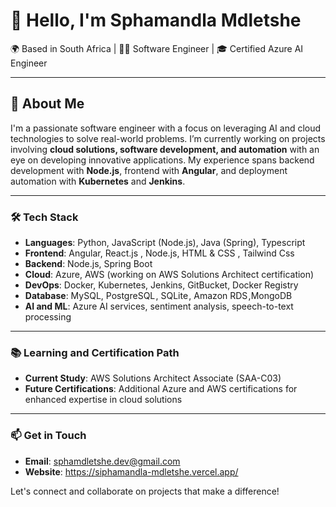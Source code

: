# 👋 Hello, I'm Sphamandla Mdletshe

🌍 Based in South Africa | 🧑‍💻 Software Engineer | 🎓 Certified Azure AI Engineer

---

## 🧰 About Me

I'm a passionate software engineer with a focus on leveraging AI and cloud technologies to solve real-world problems. I’m currently working on projects involving **cloud solutions, software development, and automation** with an eye on developing innovative applications. My experience spans backend development with **Node.js**, frontend with **Angular**, and deployment automation with **Kubernetes** and **Jenkins**.

---

<!-- ### 🌟 Interests and Current Projects

- **AI in Real-World Applications**: Developing an **AI-powered pathfinding game** and experimenting with **object tracking and interception systems**.
- **Open Source Contributor**: Contributing to the **Spock framework**, a Python tool for creating data enrichment and inference microservices.
- **Cloud and DevOps**: Automating deployments and managing containerized applications with **Docker, Kubernetes, and Jenkins**.
- **Iron Dome-Inspired Project**: Working on a simulation for tracking and intercepting moving objects, starting with trajectory calculations and radar system simulations.
- **Social Media App**: Aiming to create a platform similar to Mxit, reimagined for today's users.

--- -->

### 🛠 Tech Stack

- **Languages**: Python, JavaScript (Node.js), Java (Spring), Typescript
- **Frontend**: Angular, React.js , Node.js, HTML & CSS , Tailwind Css
- **Backend**: Node.js, Spring Boot
- **Cloud**: Azure, AWS (working on AWS Solutions Architect certification)
- **DevOps**: Docker, Kubernetes, Jenkins, GitBucket, Docker Registry
- **Database**: MySQL, PostgreSQL , SQLite , Amazon RDS ,MongoDB 
- **AI and ML**: Azure AI services, sentiment analysis, speech-to-text processing

---

<!-- ### 💼 Professional Goals

I'm dedicated to growing my knowledge in cloud solutions and artificial intelligence, with plans to pursue further Azure and AWS certifications. My long-term goal is to lead software development and AI-based startup projects that have a meaningful impact, especially within Africa.

--- -->

### 📚 Learning and Certification Path

- **Current Study**: AWS Solutions Architect Associate (SAA-C03)
- **Future Certifications**: Additional Azure and AWS certifications for enhanced expertise in cloud solutions

---

<!-- ### 📺 Content Creation

I'm excited to start a **YouTube channel and social media presence** to share insights about software engineering, DevOps, and cloud computing, with a focus on empowering aspiring African developers.

--- -->

### 📫 Get in Touch

<!-- - **LinkedIn**: [Your LinkedIn URL] -->
- **Email**: sphamdletshe.dev@gmail.com
- **Website**: https://siphamandla-mdletshe.vercel.app/

Let's connect and collaborate on projects that make a difference!

